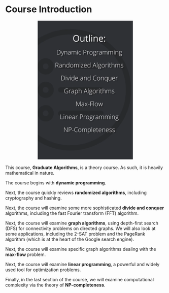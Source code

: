 # Course Introduction

<center>
<img src="./assets/00-intro-000.png" width="300">
</center>

This course, **Graduate Algorithms**, is a theory course. As such, it is heavily mathematical in nature.

The course begins with **dynamic programming**.

Next, the course quickly reviews **randomized algorithms**, including cryptography and hashing.

Next, the course will examine some more sophisticated **divide and conquer** algorithms, including the fast Fourier transform (FFT) algorithm.

Next, the course will examine **graph algorithms**, using depth-first search (DFS) for connectivity problems on directed graphs. We will also look at some applications, including the 2-SAT problem and the PageRank algorithm (which is at the heart of the Google search engine).

Next, the course will examine specific graph algorithms dealing with the **max-flow** problem.

Next, the course will examine **linear programming**, a powerful and widely used tool for optimization problems.

Finally, in the last section of the course, we will examine computational complexity via the theory of **NP-completeness**.
